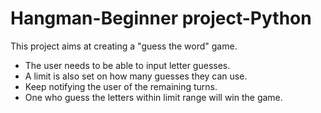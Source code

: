# Hangman-Beginner project-Python

This project aims at creating a "guess the word" game.
- The user needs to be able to input letter guesses.
- A limit is also set on how many guesses they can use.
- Keep notifying the user of the remaining turns.
- One who guess the letters within limit range will win the game.
